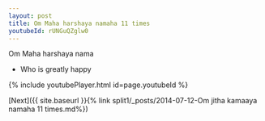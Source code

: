 ```yaml
---
layout: post
title: Om Maha harshaya namaha 11 times
youtubeId: rUNGuQZglw0
---
```

 
 
Om Maha harshaya nama 
 
 -  Who is greatly happy 
 
  
 
  
 
 
 
 
 
 


{% include youtubePlayer.html id=page.youtubeId %}
 
[Next]({{ site.baseurl }}{% link  split1/_posts/2014-07-12-Om jitha kamaaya namaha 11 times.md%})
 
